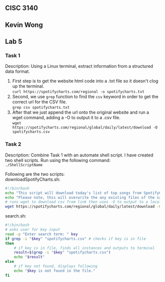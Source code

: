 ## CISC 3140
## Kevin Wong
## Lab 5

### Task 1
Description: Using a Linux terminal, extract information from a structured data format.  
1. First step is to get the website html code into a .txt file so it doesn't clog up the terminal.  
    `curl https://spotifycharts.com/regional -o spotifycharts.txt`  
2. Second, we use `grep` function to find the `csv` keyword in order to get the correct url for the CSV file.  
    `grep csv spotifycharts.txt`  
4. After that we just append the url onto the original website and run a wget command, adding a -O to output it to a .csv file.  
    `wget https://spotifycharts.com/regional/global/daily/latest/download -O spotifycharts.csv`  

### Task 2
Description: Combine Task 1 with an automate shell script.
I have created two shell scripts. Run using the following command:  
`./ShellScriptName`

Following are the two scripts:  
downloadSpotifyCharts.sh:  
```bash
#!/bin/bash
echo "This script will download today's list of top songs from SpotifyCharts."
echo "Please note, this will overwrite the any existing files of the same name."
# runs wget to download csv from link then uses -O to output to a local file
wget https://spotifycharts.com/regional/global/daily/latest/download -O spotifycharts.csv
```  
search.sh:  
```bash
#!/bin/bash
# asks user for key input
read -p "Enter search term: " key
if grep -i "$key" "spotifycharts.csv" # checks if key is in file
then
    # if key is in file, finds all instances and outputs to terminal
	result=$(grep -i "$key" "spotifycharts.csv")
	echo "$result"
else
    # if key not found, displays following
	echo "$key is not found in the file."
fi
```
